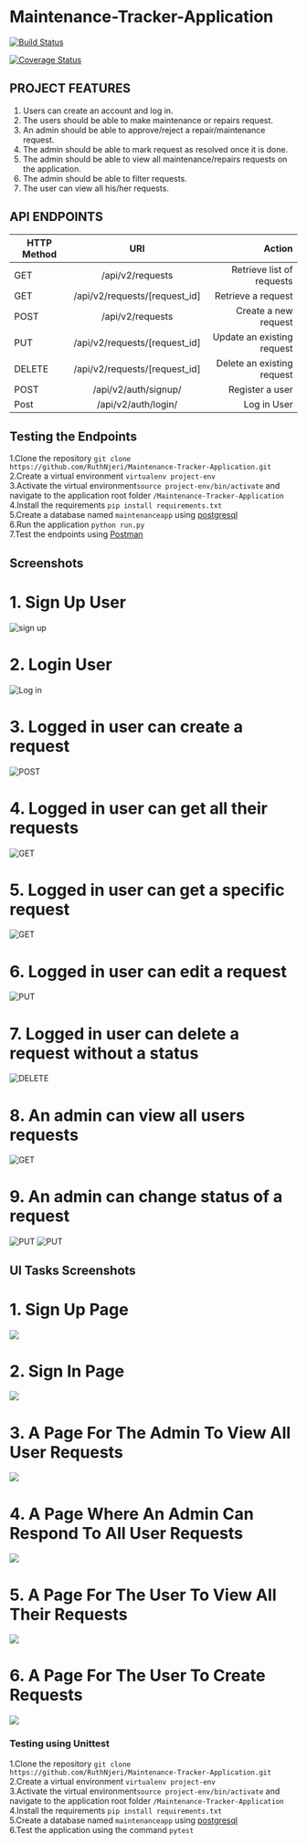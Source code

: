 # Maintenance-Tracker-Application 
[![Build Status](https://travis-ci.com/RuthNjeri/Maintenance-Tracker-Application.svg?branch=develop)](https://travis-ci.com/RuthNjeri/Maintenance-Tracker-Application)

[![Coverage Status](https://coveralls.io/repos/github/RuthNjeri/Maintenance-Tracker-Application/badge.svg?branch=develop)](https://coveralls.io/github/RuthNjeri/Maintenance-Tracker-Application?branch=develop)

## PROJECT FEATURES
1. Users can create an account and log in.<br>
2. The users should be able to make maintenance or repairs request.<br>
3. An admin should be able to approve/reject a repair/maintenance request.<br>
4. The admin should be able to mark request as resolved once it is done.<br>
5. The admin should be able to view all maintenance/repairs requests on the application.<br>
6. The admin should be able to filter requests.<br>
7. The user can view all his/her requests.<br>




## API ENDPOINTS ##
| HTTP Method   | URI                          | Action                    |
| ------------- |:----------------------------:|--------------------------:|
| GET	          |/api/v2/requests	             |Retrieve list of requests  |  
| GET           |/api/v2/requests/[request_id] |Retrieve a request         |  
| POST          |/api/v2/requests              |Create a new request       |   
| PUT           |/api/v2/requests/[request_id] |Update an existing request |       
| DELETE        |/api/v2/requests/[request_id] |Delete an existing request |
| POST          |/api/v2/auth/signup/          |Register a user            |
| Post          |/api/v2/auth/login/           |Log in User                |

## Testing the Endpoints

1.Clone the repository `git clone https://github.com/RuthNjeri/Maintenance-Tracker-Application.git` <br>
2.Create a virtual environment `virtualenv project-env`<br>
3.Activate the virtual environment`source project-env/bin/activate` and navigate to the application root folder `/Maintenance-Tracker-Application`<br>
4.Install the requirements `pip install requirements.txt`<br>
5.Create a database named `maintenanceapp` using [postgresql](https://www.postgresql.org/)<br>
6.Run the application `python run.py`<br>
7.Test the endpoints using [Postman](https://www.getpostman.com/)

## Screenshots
# 1. Sign Up User
![sign up](https://res.cloudinary.com/dp2m8umak/image/upload/v1528555781/CreateUserapi.png)
# 2. Login User
![Log in](https://res.cloudinary.com/dp2m8umak/image/upload/v1528555781/SignInUser.png)
# 3. Logged in user can create a request
![POST](https://res.cloudinary.com/dp2m8umak/image/upload/v1528555781/UserCreateRequest.png)
# 4. Logged in user can get all their requests
![GET](https://res.cloudinary.com/dp2m8umak/image/upload/v1528555780/UserGetRequests.png)
# 5. Logged in user can get a specific request
![GET](https://res.cloudinary.com/dp2m8umak/image/upload/v1528555781/Usergetonerequest.png)
# 6. Logged in user can edit a request
![PUT](https://res.cloudinary.com/dp2m8umak/image/upload/v1528555781/UsermodifyRequest.png)
# 7. Logged in user can delete a request without a status
![DELETE](https://res.cloudinary.com/dp2m8umak/image/upload/v1528555781/UserdeleteRequest.png)
# 8. An admin can view all users requests
![GET](https://res.cloudinary.com/dp2m8umak/image/upload/v1528555781/admingetallrequests.png)
# 9. An admin can change status of a request
![PUT](https://res.cloudinary.com/dp2m8umak/image/upload/v1528555781/adminResolveRequest.png)
![PUT](https://res.cloudinary.com/dp2m8umak/image/upload/v1528555781/requestdisapprove.png)

## UI Tasks Screenshots  ##

# 1. Sign Up Page
![](http://res.cloudinary.com/dqvk8ugtp/image/upload/v1527539522/Signup_stlonp.png)
# 2. Sign In Page
![](http://res.cloudinary.com/dqvk8ugtp/image/upload/v1527539522/Signin_biwjzt.png)
# 3. A Page For The Admin To View All User Requests
![](http://res.cloudinary.com/dqvk8ugtp/image/upload/v1527539522/AdminViewAllReq_ihjn5f.png)
# 4. A Page Where An Admin Can Respond To All User Requests
![](http://res.cloudinary.com/dqvk8ugtp/image/upload/v1527539522/AdminRespondTorequests_fnuz6m.png)
# 5. A Page For The User To View All Their Requests
![](http://res.cloudinary.com/dqvk8ugtp/image/upload/v1527539522/UserViewAllRequests_izyykh.png)
# 6. A Page For The User To Create Requests
![](http://res.cloudinary.com/dqvk8ugtp/image/upload/v1527539521/CreateRequest_dpajio.png)

### Testing using Unittest ###

1.Clone the repository `git clone https://github.com/RuthNjeri/Maintenance-Tracker-Application.git` <br>
2.Create a virtual environment `virtualenv project-env`<br>
3.Activate the virtual environment`source project-env/bin/activate` and navigate to the application root folder `/Maintenance-Tracker-Application`<br>
4.Install the requirements `pip install requirements.txt`<br>
5.Create a database named `maintenanceapp` using [postgresql](https://www.postgresql.org/)<br>
6.Test the application using the command `pytest`<br>



   
   
   
   
